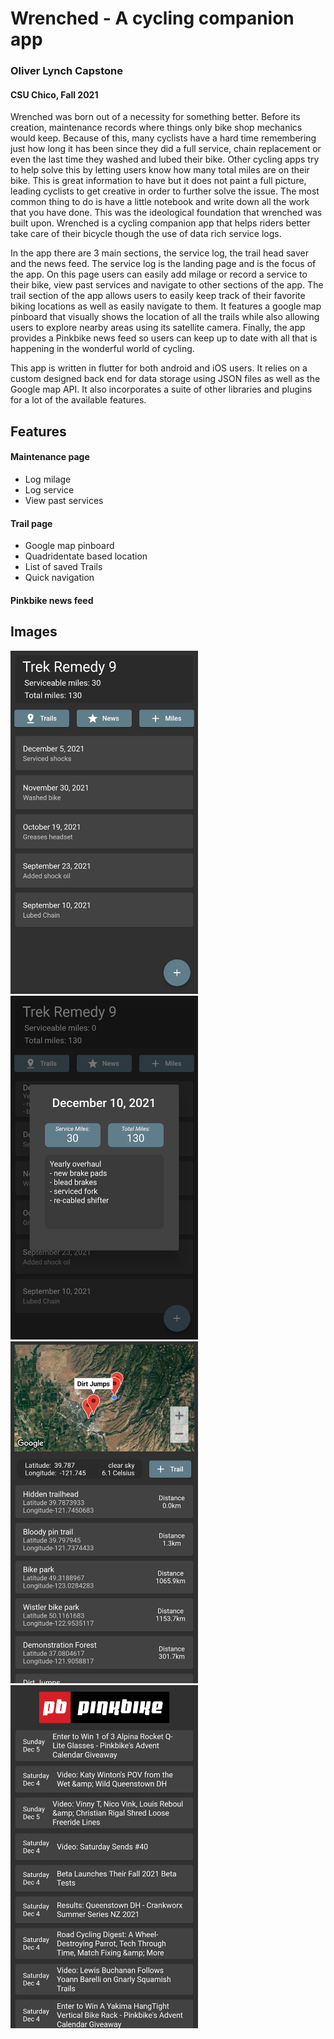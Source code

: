# Wrenched - A cycling companion app

### Oliver Lynch Capstone 
#### CSU Chico, Fall 2021

Wrenched was born out of a necessity for something better. Before its creation, maintenance records where things only bike shop mechanics would keep. Because of this, many cyclists have a hard time remembering just how long it has been since they did a full service, chain replacement or even the last time they washed and lubed their bike. Other cycling apps try to help solve this by letting users know how many total miles are on their bike. This is great information to have but it does not paint a full picture, leading cyclists to get creative in order to further solve the issue. The most common thing to do is have a little notebook and write down all the work that you have done. This was the ideological foundation that wrenched was built upon. Wrenched is a cycling companion app that helps riders better take care of their bicycle though the use of data rich service logs. 

In the app there are 3 main sections, the service log, the trail head saver and the news feed. The service log is the landing page and is the focus of the app. On this page users can easily add milage or record a service to their bike, view past services and navigate to other sections of the app. The trail section of the app allows users to easily keep track of their favorite biking locations as well as easily navigate to them. It features a google map pinboard that visually shows the location of all the trails while also allowing users to explore nearby areas using its satellite camera. Finally, the app provides a Pinkbike news feed so users can keep up to date with all that is happening in the wonderful world of cycling.

This app is written in flutter for both android and iOS users. It relies on a custom designed back end for data storage using JSON files as well as the Google map API. It also incorporates a suite of other libraries and plugins for a lot of the available features. 



## Features

#### Maintenance page
 - Log milage
 - Log service
 - View past services 
 
#### Trail page
 - Google map pinboard
 - Quadridentate based location
 - List of saved Trails
 - Quick navigation 

#### Pinkbike news feed

## Images

<img src="data/Images/Github/image2.png" width="300">    <img src="data/Images/Github/image1.png" width="300">
<img src="data/Images/Github/image4.png" width="300">    <img src="data/Images/Github/image3.png" width="300">




